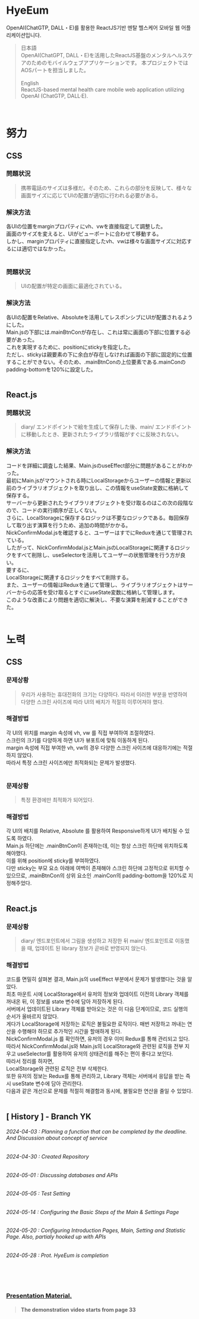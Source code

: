 # HyeEum


OpenAI(ChatGTP, DALL・E)를 활용한 ReactJS기반 멘탈 헬스케어 모바일 웹 어플리케이션입니다.
<br/>
  >日本語
><br/>
  >OpenAI(ChatGPT, DALL・E)を活用したReactJS基盤のメンタルヘルスケアのためのモバイルウェブアプリケーションです。 本プロジェクトではAOSパートを担当しました。
  ><br/>
  ><br/>
  >English
><br/>
  >ReactJS-based mental health care mobile web application utilizing OpenAI (ChatGTP, DALL·E).
<br/>


# 努力

## CSS
### 問題状況
>携帯電話のサイズは多様だ。そのため、これらの部分を反映して、様々な画面サイズに応じてUIの配置が適切に行われる必要がある。

### 解決方法
各UIの位置をmarginプロパティにvh、vwを直接指定して調整した。
<br/>
画面のサイズを変えると、UIがビューポートに合わせて移動する。
<br/>
しかし、marginプロパティに直接指定したvh、vwは様々な画面サイズに対応するには適切ではなかった。
<br/>
<br/>

### 問題状況
>UIの配置が特定の画面に最適化されている。

### 解決方法
各UIの配置をRelative、Absoluteを活用してレスポンシブにUIが配置されるようにした。
<br/>
Main.jsの下部には.mainBtnConが存在し、これは常に画面の下部に位置する必要があった。
<br/>
これを実現するために、positionにstickyを指定した。
<br/>
ただし、stickyは親要素の下に余白が存在しなければ画面の下部に固定的に位置することができない。そのため、.mainBtnConの上位要素である.mainConのpadding-bottomを120%に設定した。
<br/>
<br/>

## React.js
### 問題状況
>diary/ エンドポイントで絵を生成して保存した後、main/ エンドポイントに移動したとき、更新されたライブラリ情報がすぐに反映されない。

### 解決方法
コードを詳細に調査した結果、Main.jsのuseEffect部分に問題があることがわかった。
<br/>
最初にMain.jsがマウントされる時にLocalStorageからユーザーの情報と更新以前のライブラリオブジェクトを取り出し、この情報をuseState変数に格納して保存する。
<br/>
サーバーから更新されたライブラリオブジェクトを受け取るのはこの次の段階なので、コードの実行順序が正しくない。
<br/>
さらに、LocalStorageに保存するロジックは不要なロジックである。毎回保存して取り出す演算を行うため、追加の時間がかかる。
<br/>
NickConfirmModal.jsを確認すると、ユーザーはすでにReduxを通じて管理されている。
<br/>
したがって、NickConfirmModal.jsとMain.jsのLocalStorageに関連するロジックをすべて削除し、useSelectorを活用してユーザーの状態管理を行う方が良い。
<br/>
要するに、
<br/>
LocalStorageに関連するロジックをすべて削除する。
<br/>
また、ユーザーの情報はReduxを通じて管理し、ライブラリオブジェクトはサーバーからの応答を受け取るとすぐにuseState変数に格納して管理します。
<br/>
このような改善により問題を適切に解決し、不要な演算を削減することができた。
<br/>
<br/>


# 노력
## CSS

### 문제상황
>우리가 사용하는 휴대전화의 크기는 다양하다. 따라서 이러한 부분을 반영하여 다양한 스크린 사이즈에 따라 UI의 배치가 적절히 이루어져야 했다.

### 해결방법
각 UI의 위치를 margin 속성에 vh, vw 를 직접 부여하여 조절하였다.
<br/>
스크린의 크기를 다양하게 하면 UI가 뷰포트에 맞춰 이동하게 된다. 
<br/>
margin 속성에 직접 부여한 vh, vw의 경우 다양한 스크린 사이즈에 대응하기에는 적절하지 않았다.
<br/>
따라서 특정 스크린 사이즈에만 최적화되는 문제가 발생했다.
<br/>
<br/>
### 문제상황
> 특정 환경에만 최적화가 되어있다.

### 해결방법
각 UI의 배치를 Relative, Absolute 를 활용하여 Responsive하게 UI가 배치될 수 있도록 하였다.
<br/>
Main.js 하단에는 .mainBtnCon이 존재하는데, 이는 항상 스크린 하단에 위치하도록 해야했다.
<br/>
이를 위해 position에 sticky를 부여하였다. 
<br/>
다만 sticky는 부모 요소 아래에 여백이 존재해야 스크린 하단에 고정적으로 위치할 수 있으므로, .mainBtnCon의 상위 요소인 .mainCon의 padding-bottom을 120%로 지정해주었다.
<br/>
<br/>

## React.js

### 문제상황
>diary/ 엔드포인트에서 그림을 생성하고 저장한 뒤 main/ 엔드포인트로 이동했을 때, 업데이트 된 library 정보가 곧바로 반영되지 앉는다.

### 해결방법
코드를 면밀히 살펴본 결과, Main.js의 useEffect 부분에서 문제가 발생했다는 것을 알았다.
<br/>
최초 마운트 시에 LocalStorage에서 유저의 정보와 업데이트 이전의 Library 객체를 꺼내온 뒤, 이 정보를 state 변수에 담아 저장하게 된다.
<br/>
서버에서 업데이트된 Library 객체를 받아오는 것은 이 다음 단계이므로, 코드 실행의 순서가 올바르지 않았다.
<br/>
게다가 LocalStorage에 저장하는 로직은 불필요한 로직이다. 매번 저장하고 꺼내는 연산을 수행해야 하므로 추가적인 시간을 할애하게 된다.
<br/>
NickConfirmModal.js 를 확인하면, 유저의 경우 이미 Redux를 통해 관리되고 있다. 
<br/>
따라서 NickConfirmModal.js와 Main.js의 LocalStorage와 관련된 로직을 전부 지우고 useSelector를 활용하여 유저의 상태관리를 해주는 편이 좋다고 보인다.
<br/>
따라서 정리를 하자면,
<br/>
LocalStorage와 관련된 로직은 전부 삭제한다.
<br/>
또한 유저의 정보는 Redux를 통해 관리하고, Library 객체는 서버에서 응답을 받는 즉시 useState 변수에 담아 관리한다.
<br/>
다음과 같은 개선으로 문제를 적절히 해결함과 동시에, 불필요한 연산을 줄일 수 있었다.
<br/>
<br/>

## [ History ] - Branch YK

###### 2024-04-03 : Planning a function that can be completed by the deadline. And Discussion about concept of service

###### 2024-04-30 : Created Repository

###### 2024-05-01 : Discussing databases and APIs

###### 2024-05-05 : Test Setting

###### 2024-05-14 : Configuring the Basic Steps of the Main & Settings Page

###### 2024-05-20 : Configuring Introduction Pages, Main, Setting and Statistic Page. Also, partialy hooked up with APIs

###### 2024-05-28 : Prot. HyeEum is completion


<br/>
<br/>

### [Presentation Material.](https://www.canva.com/design/DAGGbhw80f8/_AjXGy2L6NZJqOK1R_krLA/view?utm_content=DAGGbhw80f8&utm_campaign=share_your_design&utm_medium=link&utm_source=shareyourdesignpanel)
>#### The demonstration video starts from page 33






